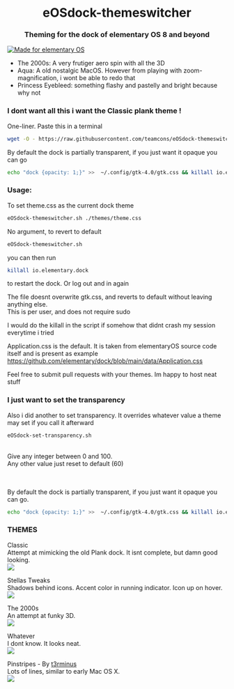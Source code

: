 
<div align="center">
  <h1 align="center">eOSdock-themeswitcher</h1>
  <h3 align="center">Theming for the dock of elementary OS 8 and beyond</h3>
</div>

  <a href="https://elementary.io">
    <img src="https://ellie-commons.github.io/community-badge.svg" alt="Made for elementary OS">
  </a>
  

- The 2000s: A very frutiger aero spin with all the 3D<br>
- Aqua: A old nostalgic MacOS. However from playing with zoom-magnification, i wont be able to redo that<br>
- Princess Eyebleed: something flashy and pastelly and bright because why not<br>

### I dont want all this i want the Classic plank theme !

One-liner. Paste this in a terminal
```bash
wget -O - https://raw.githubusercontent.com/teamcons/eOSdock-themeswitcher/refs/heads/main/themes/Classic.css >> ~/.config/gtk-4.0/gtk.css && killall io.elementary.dock
```

By default the dock is partially transparent, if you just want it opaque you can go<br>

```bash
echo "dock {opacity: 1;}" >>  ~/.config/gtk-4.0/gtk.css && killall io.elementary.dock
```



### Usage:

To set theme.css as the current dock theme
```bash
eOSdock-themeswitcher.sh ./themes/theme.css
```

No argument, to revert to default
```bash
eOSdock-themeswitcher.sh
```

you can then run
```bash
killall io.elementary.dock
```
to restart the dock. Or log out and in again

The file doesnt overwrite gtk.css, and reverts to default without leaving anything else.<br>
This is per user, and does not require sudo

I would do the killall in the script if somehow that didnt crash my session everytime i tried

Application.css is the default. It is taken from elementaryOS source code itself and is present as example
https://github.com/elementary/dock/blob/main/data/Application.css

Feel free to submit pull requests with your themes. Im happy to host neat stuff

### I just want to set the transparency
Also i did another to set transparency. It overrides whatever value a theme may set if you call it afterward
```bash
eOSdock-set-transparency.sh
```
<br>
Give any integer between 0 and 100.<br>
Any other value just reset to default (60)<br>
<br>
<br>

By default the dock is partially transparent, if you just want it opaque you can go.<br>

```bash
echo "dock {opacity: 1;}" >>  ~/.config/gtk-4.0/gtk.css && killall io.elementary.dock
```



### THEMES

Classic</br>
Attempt at mimicking the old Plank dock. It isnt complete, but damn good looking.</br>
<img src="https://github.com/teamcons/eOSdock-themeswitcher/blob/main/assets/Classic.png"/>


Stellas Tweaks</br>
Shadows behind icons. Accent color in running indicator. Icon up on hover.</br>
<img src="https://github.com/teamcons/eOSdock-themeswitcher/blob/main/assets/Stellas%20Tweaks.png"/>

The 2000s</br>
An attempt at funky 3D.</br>
<img src="https://github.com/teamcons/eOSdock-themeswitcher/blob/main/assets/The%202000s.png"/>

Whatever</br>
I dont know. It looks neat.</br>
<img src="https://github.com/teamcons/eOSdock-themeswitcher/blob/main/assets/Whatever.png"/>

Pinstripes - By <a href="https://github.com/t3rminus" target="_blank">t3rminus</a></br>
Lots of lines, similar to early Mac OS X.</br>
<img src="https://github.com/teamcons/eOSdock-themeswitcher/blob/main/assets/Pinstripes.png"/>
